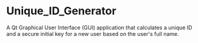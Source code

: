 # Unique_ID_Generator
A Qt Graphical User Interface (GUI) application that calculates a unique ID and a secure initial key for a new user based on the user's full name.
